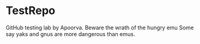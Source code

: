 # TestRepo
GitHub testing lab by Apoorva.
Beware the wrath of the hungry emu
Some say yaks and gnus are more dangerous than emus.
